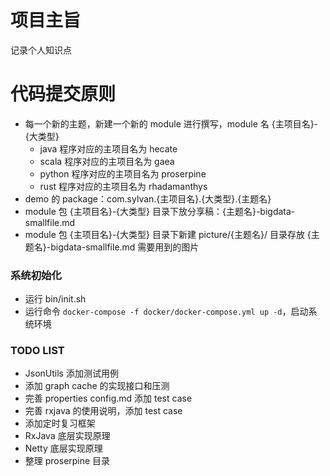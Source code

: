 # 项目主旨 #
记录个人知识点

# 代码提交原则
* 每一个新的主题，新建一个新的 module 进行撰写，module 名 {主项目名}-{大类型}
  * java 程序对应的主项目名为 hecate
  * scala 程序对应的主项目名为 gaea
  * python 程序对应的主项目名为 proserpine
  * rust 程序对应的主项目名为 rhadamanthys
* demo 的 package：com.sylvan.{主项目名}.{大类型}.{主题名}
* module 包 {主项目名}-{大类型} 目录下放分享稿：{主题名}-bigdata-smallfile.md
* module 包 {主项目名}-{大类型} 目录下新建 picture/{主题名}/ 目录存放 {主题名}-bigdata-smallfile.md 需要用到的图片

### 系统初始化 ###
* 运行 bin/init.sh
* 运行命令 `docker-compose -f docker/docker-compose.yml up -d`，启动系统环境

### TODO LIST ###
* JsonUtils 添加测试用例
* 添加 graph cache 的实现接口和压测
* 完善 properties config.md 添加 test case
* 完善 rxjava 的使用说明，添加 test case
* 添加定时复习框架
* RxJava 底层实现原理
* Netty 底层实现原理
* 整理 proserpine 目录
